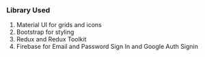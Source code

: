 ### Library Used
1) Material UI for grids and icons
2) Bootstrap for styling
3) Redux and Redux Toolkit
4) Firebase for Email and Password Sign In and Google Auth Signin